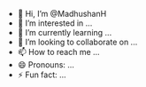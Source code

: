 - 👋 Hi, I’m @MadhushanH
- 👀 I’m interested in ...
- 🌱 I’m currently learning ...
- 💞️ I’m looking to collaborate on ...
- 📫 How to reach me ...
- 😄 Pronouns: ...
- ⚡ Fun fact: ...

<!---
MadhushanH/MadhushanH is a ✨ special ✨ repository because its `README.md` (this file) appears on your GitHub profile.
You can click the Preview link to take a look at your changes.
--->
